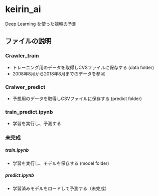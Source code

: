 # keirin_ai
Deep Learning を使った競輪の予測

## ファイルの説明
### Crawler_train
- トレーニング用のデータを取得しCVSファイルに保存する (data folder)
- 2008年8月から2018年8月までのデータを参照
### Cralwer_predict
- 予想用のデータを取得しCSVファイルに保存する (predict folder)
### train_predict.ipynb
- 学習を実行し、予測する
### 未完成
##### train.ipynb
- 学習を実行し、モデルを保存する (model folder)
##### predict.ipynb
- 学習済みモデルをロードして予測する（未完成）
